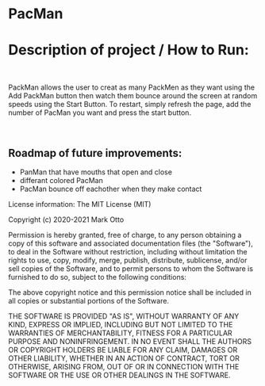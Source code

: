 # PacMan

<h1>Description of project /  How to Run:</h1>
<br>
<p>PackMan allows the user to creat as many PackMen as they want using the Add PackMan button then watch them bounce around the screen at random speeds using the Start Button. To restart, simply refresh the page, add the number of PacMan you want and press the start button.</p>
<br>
<h2>Roadmap of future improvements:</h2>
<ul>
<li>PanMan that have mouths that open and close</li>
<li>differant colored PacMan</li>
<li>PacMan bounce off eachother when they make contact</li>
</ul>

License information:
The MIT License (MIT)

Copyright (c) 2020-2021 Mark Otto

Permission is hereby granted, free of charge, to any person obtaining a copy of this software and associated documentation files (the "Software"), to deal in the Software without restriction, including without limitation the rights to use, copy, modify, merge, publish, distribute, sublicense, and/or sell copies of the Software, and to permit persons to whom the Software is furnished to do so, subject to the following conditions:

The above copyright notice and this permission notice shall be included in all copies or substantial portions of the Software.

THE SOFTWARE IS PROVIDED "AS IS", WITHOUT WARRANTY OF ANY KIND, EXPRESS OR IMPLIED, INCLUDING BUT NOT LIMITED TO THE WARRANTIES OF MERCHANTABILITY, FITNESS FOR A PARTICULAR PURPOSE AND NONINFRINGEMENT. IN NO EVENT SHALL THE AUTHORS OR COPYRIGHT HOLDERS BE LIABLE FOR ANY CLAIM, DAMAGES OR OTHER LIABILITY, WHETHER IN AN ACTION OF CONTRACT, TORT OR OTHERWISE, ARISING FROM, OUT OF OR IN CONNECTION WITH THE SOFTWARE OR THE USE OR OTHER DEALINGS IN THE SOFTWARE.

